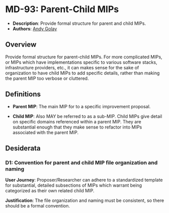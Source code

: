 # MD-93: Parent-Child MIPs
- **Description**: Provide formal structure for parent and child MIPs.
- **Authors**: [Andy Golay](mailto:andy.golay@movementlabs.xyz)

## Overview

Provide formal structure for parent-child MIPs. For more complicated MIPs, or MIPs which have implementations specific to various software stacks, infrastructure providers, etc., it can makes sense for the sake of organization to have child MIPs to add specific details, rather than making the parent MIP too verbose or cluttered.

## Definitions

- **Parent MIP**: The main MIP for to a specific improvement proposal. 

- **Child MIP**: Also MAY be referred to as a sub-MIP. Child MIPs give detail on specific domains referenced within a parent MIP. They are substantial enough that they make sense to refactor into MIPs associated with the parent MIP.

## Desiderata

### D1: Convention for parent and child MIP file organization and naming

**User Journey**: Proposer/Researcher can adhere to a standardized template for substantial, detailed subsections of MIPs which warrant being categorized as their own related child MIP.

**Justification**: The file organization and naming must be consistent, so there should be a formal convention. 
